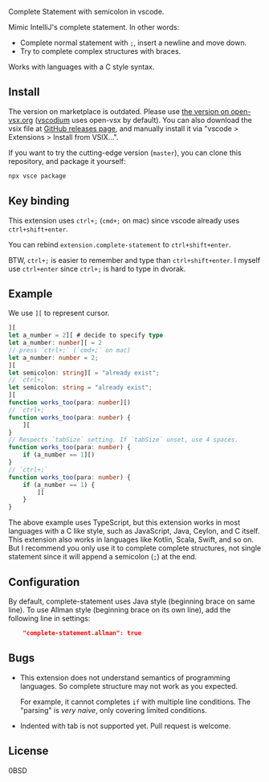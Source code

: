 Complete Statement with semicolon in vscode.

Mimic IntelliJ's complete statement.
In other words:

- Complete normal statement with `;`, insert a newline and move down.
- Try to complete complex structures with braces.

Works with languages with a C style syntax.

Install
-------

The version on marketplace is outdated.
Please use [the version on open-vsx.org][open-vsx] ([vscodium] uses open-vsx by default).
You can also download the vsix file at [GitHub releases page][releases],
and manually install it via "vscode > Extensions > Install from VSIX...".

[open-vsx]: https://open-vsx.org/extension/weakish/complete-statement
[vscodium]: https://vscodium.com/
[releases]: https://github.com/weakish/vscode-complete-statement/releases

If you want to try the cutting-edge version (`master`),
you can clone this repository, and package it yourself:

```sh
npx vsce package
```

Key binding
-----------

This extension uses `ctrl+;` (`cmd+;` on mac)
since vscode already uses `ctrl+shift+enter`.

You can rebind `extension.complete-statement` to `ctrl+shift+enter`.

BTW, `ctrl+;` is easier to remember and type than `ctrl+shift+enter`.
I myself use `ctrl+enter` since `ctrl+;` is hard to type in dvorak.

Example
-------

We use `][` to represent cursor.

```typescript
][
let a_number = 2][ # decide to specify type
let a_number: number][ = 2
// press `ctrl+;` (`cmd+;` on mac)
let a_number: number = 2;
][
let semicolon: string][ = "already exist";
// `ctrl+;`
let semicolon: string = "already exist";
][
function works_too(para: number][)
// `ctrl+;`
function works_too(para: number) {
    ][
}
// Respects `tabSize` setting. If `tabSize` unset, use 4 spaces.
function works_too(para: number) {
    if (a_number == 1][)
}
// `ctrl+;`
function works_too(para: number) {
    if (a_number == 1) {
        ][
    }
}
```

The above example uses TypeScript,
but this extension works in most languages with a C like style,
such as JavaScript, Java, Ceylon, and C itself.
This extension also works in languages like Kotlin, Scala, Swift, and so on.
But I recommend you only use it to complete complete structures,
not single statement since it will append a semicolon (`;`) at the end.

Configuration
-------------

By default, complete-statement uses Java style (beginning brace on same line).
To use Allman style (beginning brace on its own line),
add the following line in settings:

```json
    "complete-statement.allman": true
```

Bugs
----

- This extension does not understand semantics of programming languages.
  So complete structure may not work as you expected.

    For example, it cannot completes `if` with multiple line conditions.
    The "parsing" is *very naive*, only covering limited conditions.

- Indented with tab is not supported yet. Pull request is welcome.

License
-------

0BSD
